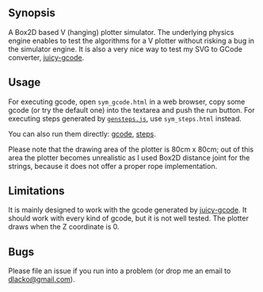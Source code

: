 ## Synopsis

A Box2D based V (hanging) plotter simulator. The underlying physics engine enables to test
the algorithms for a V plotter without risking a bug in the simulator engine.
It is also a very nice way to test my SVG to GCode converter, [juicy-gcode](https://github.com/domoszlai/juicy-gcode).

## Usage

For executing gcode, open `sym_gcode.html` in a web browser, copy some gcode (or try the default one) into the textarea and push the run button.
For executing steps generated by [`gensteps.js`](https://github.com/domoszlai/v-plotter/blob/master/gensteps.js), use `sym_steps.html` instead.

You can also run them directly: [gcode](https://domoszlai.github.io/v-plotter/simulator/sym_gcode.html), [steps](https://domoszlai.github.io/v-plotter/simulator/sym_gcode.html).

Please note that the drawing area of the plotter is 80cm x 80cm; out of this area the plotter becomes unrealistic as I used
Box2D distance joint for the strings, because it does not offer a proper rope implementation.

## Limitations

It is mainly designed to work with the gcode generated by [juicy-gcode](https://github.com/domoszlai/juicy-gcode).
It should work with every kind of gcode, but it is not well tested.
The plotter draws when the Z coordinate is 0.

## Bugs

Please file an issue if you run into a problem (or drop me an email to dlacko@gmail.com).





